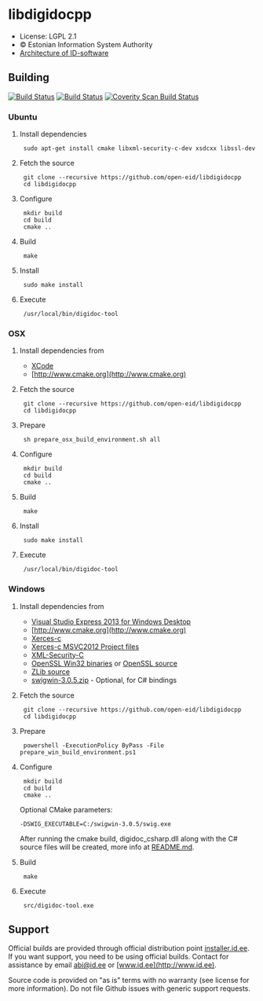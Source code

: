 # libdigidocpp

 * License: LGPL 2.1
 * &copy; Estonian Information System Authority
 * [Architecture of ID-software](http://open-eid.github.io)

## Building
[![Build Status](https://travis-ci.org/open-eid/libdigidocpp.svg?branch=master)](https://travis-ci.org/open-eid/libdigidocpp)
[![Build Status](https://ci.appveyor.com/api/projects/status/github/open-eid/libdigidocpp?branch=master&svg=true)](https://ci.appveyor.com/project/open-eid/libdigidocpp)
[![Coverity Scan Build Status](https://scan.coverity.com/projects/727/badge.svg)](https://scan.coverity.com/projects/727)

### Ubuntu

1. Install dependencies

        sudo apt-get install cmake libxml-security-c-dev xsdcxx libssl-dev

2. Fetch the source

        git clone --recursive https://github.com/open-eid/libdigidocpp
        cd libdigidocpp

3. Configure

        mkdir build
        cd build
        cmake ..

4. Build

        make

5. Install

        sudo make install

6. Execute

        /usr/local/bin/digidoc-tool

### OSX

1. Install dependencies from
	* [XCode](https://itunes.apple.com/en/app/xcode/id497799835?mt=12)
	* [http://www.cmake.org](http://www.cmake.org)

2. Fetch the source

        git clone --recursive https://github.com/open-eid/libdigidocpp
        cd libdigidocpp

3. Prepare

        sh prepare_osx_build_environment.sh all

4. Configure

        mkdir build
        cd build
        cmake ..

5. Build

        make

6. Install

        sudo make install

7. Execute

        /usr/local/bin/digidoc-tool

### Windows

1. Install dependencies from
	* [Visual Studio Express 2013 for Windows Desktop](http://www.visualstudio.com/en-us/products/visual-studio-express-vs.aspx)
	* [http://www.cmake.org](http://www.cmake.org)
	* [Xerces-c](http://mirror.cogentco.com/pub/apache//xerces/c/3/sources/xerces-c-3.1.1.zip)
	* [Xerces-c MSVC2012 Project files](https://issues.apache.org/jira/secure/attachment/12548623/xerces_vc11proj.zip)
	* [XML-Security-C](http://www.apache.org/dyn/closer.cgi?path=/santuario/c-library/xml-security-c-1.7.2.tar.gz)
	* [OpenSSL Win32 binaries](https://slproweb.com/products/Win32OpenSSL.html) or [OpenSSL source](https://www.openssl.org/source/)
	* [ZLib source](http://zlib.net/zlib128.zip)
	* [swigwin-3.0.5.zip](http://swig.org/download.html) - Optional, for C# bindings

2. Fetch the source

        git clone --recursive https://github.com/open-eid/libdigidocpp
        cd libdigidocpp

3. Prepare

        powershell -ExecutionPolicy ByPass -File prepare_win_build_environment.ps1

4. Configure

        mkdir build
        cd build
        cmake ..

   Optional CMake parameters:

       -DSWIG_EXECUTABLE=C:/swigwin-3.0.5/swig.exe

   After running the cmake build, digidoc_csharp.dll along with the C# source files will be created, more info at
   [README.md](https://github.com/open-eid/libdigidocpp/blob/master/examples/DigiDocCSharp/README.md).


5. Build

        make

6. Execute

        src/digidoc-tool.exe

## Support
Official builds are provided through official distribution point [installer.id.ee](https://installer.id.ee). If you want support, you need to be using official builds. Contact for assistance by email [abi@id.ee](mailto:abi@id.ee) or [www.id.ee](http://www.id.ee).

Source code is provided on "as is" terms with no warranty (see license for more information). Do not file Github issues with generic support requests.
